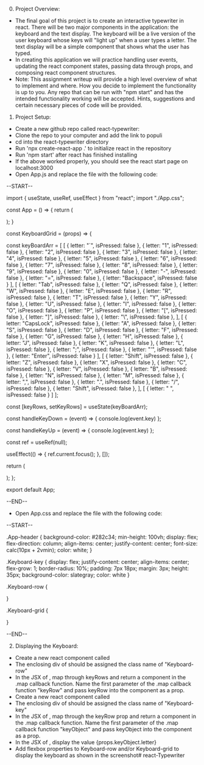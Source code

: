 0) Project Overview:
- The final goal of this project is to create an interactive typewriter in react. There will be two major components in the application: the keyboard and the text display. The keyboard will be a live version of the user keyboard whose keys will "light up" when a user types a letter. The text display will be a simple component that shows what the user has typed.
- In creating this application we will practice handling user events, updating the react component states, passing data through props, and composing react component structures.
- Note: This assignment writeup will provide a high level overview of what to implement and where. How you decide to implement the functionality is up to you. Any repo that can be run with "npm start" and has the intended functionality working will be accepted. Hints, suggestions and certain necessary pieces of code will be provided.

1) Project Setup:
- Create a new github repo called react-typewriter:
- Clone the repo to your computer and add the link to populi
- cd into the react-typewriter directory
- Run 'npx create-react-app .' to initialize react in the repository
- Run 'npm start' after react has finished installing
- If the above worked properly, you should see the react start page on localhost:3000
- Open App.js and replace the file with the following code:

--START--

import { useState, useRef, useEffect } from "react";
import "./App.css";

const App = () => {
return (
<div className="App-header">
<KeyboardGrid/>
</div>
);
}

const KeyboardGrid = (props) => {

const keyBoardArr = [
[
{ letter: "`", isPressed: false },
{ letter: "1", isPressed: false },
{ letter: "2", isPressed: false },
{ letter: "3", isPressed: false },
{ letter: "4", isPressed: false },
{ letter: "5", isPressed: false },
{ letter: "6", isPressed: false },
{ letter: "7", isPressed: false },
{ letter: "8", isPressed: false },
{ letter: "9", isPressed: false },
{ letter: "0", isPressed: false },
{ letter: "-", isPressed: false },
{ letter: "=", isPressed: false },
{ letter: "Backspace", isPressed: false }
],
[
{ letter: "Tab", isPressed: false },
{ letter: "Q", isPressed: false },
{ letter: "W", isPressed: false },
{ letter: "E", isPressed: false },
{ letter: "R", isPressed: false },
{ letter: "T", isPressed: false },
{ letter: "Y", isPressed: false },
{ letter: "U", isPressed: false },
{ letter: "I", isPressed: false },
{ letter: "O", isPressed: false },
{ letter: "P", isPressed: false },
{ letter: "[", isPressed: false },
{ letter: "]", isPressed: false },
{ letter: "\\", isPressed: false },
],
[
{ letter: "CapsLock", isPressed: false },
{ letter: "A", isPressed: false },
{ letter: "S", isPressed: false },
{ letter: "D", isPressed: false },
{ letter: "F", isPressed: false },
{ letter: "G", isPressed: false },
{ letter: "H", isPressed: false },
{ letter: "J", isPressed: false },
{ letter: "K", isPressed: false },
{ letter: "L", isPressed: false },
{ letter: ";", isPressed: false },
{ letter: "'", isPressed: false },
{ letter: "Enter", isPressed: false }
],
[
{ letter: "Shift", isPressed: false },
{ letter: "Z", isPressed: false },
{ letter: "X", isPressed: false },
{ letter: "C", isPressed: false },
{ letter: "V", isPressed: false },
{ letter: "B", isPressed: false },
{ letter: "N", isPressed: false },
{ letter: "M", isPressed: false },
{ letter: ",", isPressed: false },
{ letter: ".", isPressed: false },
{ letter: "/", isPressed: false },
{ letter: "Shift", isPressed: false },
],
[
{ letter: " ", isPressed: false }
]
];

const [keyRows, setKeyRows] = useState(keyBoardArr);

const handleKeyDown = (event) => {
console.log(event.key)
};

const handleKeyUp = (event) => {
console.log(event.key)
};


const ref = useRef(null);

useEffect(() => {
ref.current.focus();
}, []);

return (
<div
className="Keyboard-grid"
ref={ref}
tabIndex={-1}
onKeyDown={handleKeyDown}
onKeyUp={handleKeyUp}
>

</div>
);
};

export default App;

--END--

- Open App.css and replace the file with the following code:

--START--

.App-header {
background-color: #282c34;
min-height: 100vh;
display: flex;
flex-direction: column;
align-items: center;
justify-content: center;
font-size: calc(10px + 2vmin);
color: white;
}

.Keyboard-key {
display: flex;
justify-content: center;
align-items: center;
flex-grow: 1;
border-radius: 10%;
padding: 7px 18px;
margin: 3px;
height: 35px;
background-color: slategray;
color: white
}

.Keyboard-row {

}

.Keyboard-grid {

}

--END--

2) Displaying the Keyboard:
- Create a new react component called <KeyboardRow/>
- The enclosing div of <KeyboardRow/> should be assigned the class name of "Keyboard-row"
- In the JSX of <KeyboardGrid/>, map through keyRows and return a <KeyboardRow/> component in the .map callback function. Name the first parameter of the .map callback function "keyRow" and pass keyRow into the <KeyboardRow/> component as a prop.
- Create a new react component called <KeyboardKey/> 
- The enclosing div of <KeyboardKey/> should be assigned the class name of "Keyboard-key"
- In the JSX of <KeyboardRow/>, map through the keyRow prop and return a <KeyboardKey/> component in the .map callback function. Name the first parameter of the .map callback function "keyObject" and pass keyObject into the <KeyboardKey/> component as a prop. 
- In the JSX of <KeyboardKey/>, display the value {props.keyObject.letter}
- Add flexbox properties to Keyboard-row and/or Keyboard-grid to display the keyboard as shown in the screenshot# react-Typewriter

